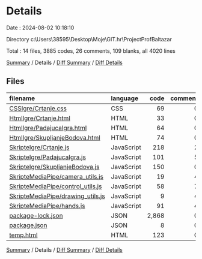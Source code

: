 # Details

Date : 2024-08-02 10:18:10

Directory c:\\Users\\38595\\Desktop\\Moje\\GIT.hr\\ProjectProfBaltazar

Total : 14 files,  3885 codes, 26 comments, 109 blanks, all 4020 lines

[Summary](results.md) / Details / [Diff Summary](diff.md) / [Diff Details](diff-details.md)

## Files
| filename | language | code | comment | blank | total |
| :--- | :--- | ---: | ---: | ---: | ---: |
| [CSSIgre/Crtanje.css](/CSSIgre/Crtanje.css) | CSS | 69 | 0 | 0 | 69 |
| [HtmlIgre/Crtanje.html](/HtmlIgre/Crtanje.html) | HTML | 33 | 0 | 3 | 36 |
| [HtmlIgre/PadajucaIgra.html](/HtmlIgre/PadajucaIgra.html) | HTML | 64 | 0 | 2 | 66 |
| [HtmlIgre/SkupljanjeBodova.html](/HtmlIgre/SkupljanjeBodova.html) | HTML | 74 | 0 | 2 | 76 |
| [SkripteIgre/Crtanje.js](/SkripteIgre/Crtanje.js) | JavaScript | 218 | 2 | 35 | 255 |
| [SkripteIgre/PadajucaIgra.js](/SkripteIgre/PadajucaIgra.js) | JavaScript | 101 | 5 | 22 | 128 |
| [SkripteIgre/SkupljanjeBodova.js](/SkripteIgre/SkupljanjeBodova.js) | JavaScript | 150 | 0 | 33 | 183 |
| [SkripteMediaPipe/camera_utils.js](/SkripteMediaPipe/camera_utils.js) | JavaScript | 19 | 4 | 0 | 23 |
| [SkripteMediaPipe/control_utils.js](/SkripteMediaPipe/control_utils.js) | JavaScript | 58 | 7 | 0 | 65 |
| [SkripteMediaPipe/drawing_utils.js](/SkripteMediaPipe/drawing_utils.js) | JavaScript | 9 | 4 | 0 | 13 |
| [SkripteMediaPipe/hands.js](/SkripteMediaPipe/hands.js) | JavaScript | 91 | 4 | 0 | 95 |
| [package-lock.json](/package-lock.json) | JSON | 2,868 | 0 | 1 | 2,869 |
| [package.json](/package.json) | JSON | 8 | 0 | 1 | 9 |
| [temp.html](/temp.html) | HTML | 123 | 0 | 10 | 133 |

[Summary](results.md) / Details / [Diff Summary](diff.md) / [Diff Details](diff-details.md)